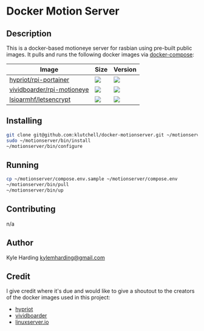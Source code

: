 # Docker Motion Server #

## Description ##

This is a docker-based motioneye server for rasbian using pre-built public images.
It pulls and runs the following docker images via [docker-compose](https://github.com/docker/compose):

Image | Size | Version
--- | --- | ---
[hypriot/rpi-portainer](https://hub.docker.com/r/hypriot/rpi-portainer) | [![](https://images.microbadger.com/badges/image/hypriot/rpi-portainer.svg)](https://microbadger.com/images/hypriot/rpi-portainer) | [![](https://images.microbadger.com/badges/version/hypriot/rpi-portainer.svg)](https://microbadger.com/images/hypriot/rpi-portainer)
[vividboarder/rpi-motioneye](https://hub.docker.com/r/vividboarder/rpi-motioneye) | [![](https://images.microbadger.com/badges/image/vividboarder/rpi-motioneye.svg)](https://microbadger.com/images/vividboarder/rpi-motioneye) | [![](https://images.microbadger.com/badges/version/vividboarder/rpi-motioneye.svg)](https://microbadger.com/images/vividboarder/rpi-motioneye)
[lsioarmhf/letsencrypt](https://hub.docker.com/r/lsioarmhf/letsencrypt) | [![](https://images.microbadger.com/badges/image/lsioarmhf/letsencrypt.svg)](https://microbadger.com/images/lsioarmhf/letsencrypt) | [![](https://images.microbadger.com/badges/version/lsioarmhf/letsencrypt.svg)](https://microbadger.com/images/lsioarmhf/letsencrypt)

## Installing ##

```bash
git clone git@github.com:klutchell/docker-motionserver.git ~/motionserver
sudo ~/motionserver/bin/install
~/motionserver/bin/configure
```

## Running ##

```bash
cp ~/motionserver/compose.env.sample ~/motionserver/compose.env
~/motionserver/bin/pull
~/motionserver/bin/up
```

## Contributing ##

n/a

## Author ##

Kyle Harding <kylemharding@gmail.com>

## Credit ##

I give credit where it's due and would like to give a shoutout to the creators of the docker images used in this project:
* [hypriot](https://github.com/hypriot)
* [vividboarder](https://github.com/vividboarder)
* [linuxserver.io](https://www.linuxserver.io/)